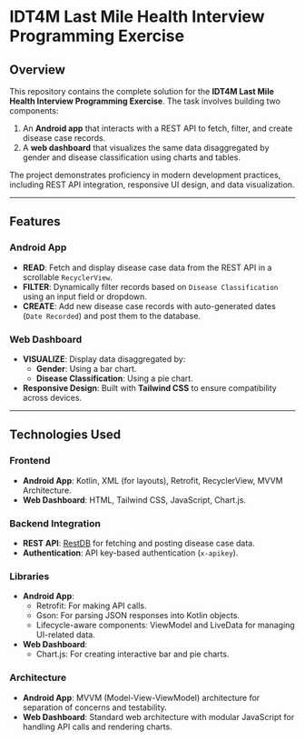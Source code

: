 # IDT4M Last Mile Health Interview Programming Exercise

## **Overview**
This repository contains the complete solution for the **IDT4M Last Mile Health Interview Programming Exercise**. The task involves building two components:  
1. An **Android app** that interacts with a REST API to fetch, filter, and create disease case records.  
2. A **web dashboard** that visualizes the same data disaggregated by gender and disease classification using charts and tables.

The project demonstrates proficiency in modern development practices, including REST API integration, responsive UI design, and data visualization.

---

## **Features**

### **Android App**
- **READ**: Fetch and display disease case data from the REST API in a scrollable `RecyclerView`.  
- **FILTER**: Dynamically filter records based on `Disease Classification` using an input field or dropdown.  
- **CREATE**: Add new disease case records with auto-generated dates (`Date Recorded`) and post them to the database.  

### **Web Dashboard**
- **VISUALIZE**: Display data disaggregated by:
  - **Gender**: Using a bar chart.  
  - **Disease Classification**: Using a pie chart.  
- **Responsive Design**: Built with **Tailwind CSS** to ensure compatibility across devices.  

---

## **Technologies Used**

### **Frontend**
- **Android App**: Kotlin, XML (for layouts), Retrofit, RecyclerView, MVVM Architecture.  
- **Web Dashboard**: HTML, Tailwind CSS, JavaScript, Chart.js.  

### **Backend Integration**
- **REST API**: [RestDB](https://restdb.io/) for fetching and posting disease case data.  
- **Authentication**: API key-based authentication (`x-apikey`).  

### **Libraries**
- **Android App**:  
  - Retrofit: For making API calls.  
  - Gson: For parsing JSON responses into Kotlin objects.  
  - Lifecycle-aware components: ViewModel and LiveData for managing UI-related data.  
- **Web Dashboard**:  
  - Chart.js: For creating interactive bar and pie charts.  

### **Architecture**
- **Android App**: MVVM (Model-View-ViewModel) architecture for separation of concerns and testability.  
- **Web Dashboard**: Standard web architecture with modular JavaScript for handling API calls and rendering charts.
